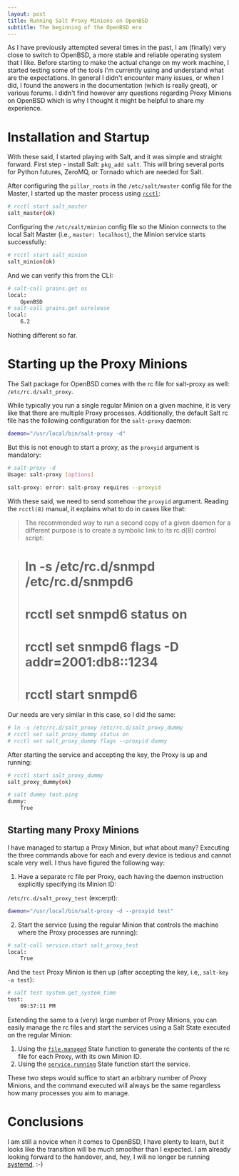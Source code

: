 ```yaml
---
layout: post
title: Running Salt Proxy Minions on OpenBSD
subtitle: The beginning of the OpenBSD era
---
```


As I have previously attempted several times in the past, I am (finally) very
close to switch to OpenBSD, a more stable and reliable operating system that I
like. Before starting to make the actual change on my work machine, I started
testing some of the tools I'm currently using and understand what are the
expectations.
In general I didn't encounter many issues, or when I did, I found the answers
in the documentation (which is really great), or various forums. I didn't find
however any questions regarding Proxy Minions on OpenBSD which is why I thought
it might be helpful to share my experience.

Installation and Startup
========================

With these said, I started playing with Salt, and it was simple and straight
forward. First step - install Salt: ``pkg_add salt``. This will bring several
ports for Python futures, ZeroMQ, or Tornado which are needed for Salt.

After configuring the ``pillar_roots`` in the ``/etc/salt/master`` config file
for the Master, I started up the master process using
[``rcctl``](https://man.openbsd.org/rcctl):

```bash
# rcctl start salt_master
salt_master(ok)
```

Configuring the ``/etc/salt/minion`` config file so the Minion connects to the
local Salt Master (i.e., ``master: localhost``), the Minion service starts
successfully:

```bash
# rcctl start salt_minion
salt_minion(ok)
```

And we can verify this from the CLI:

```bash
# salt-call grains.get os
local:
    OpenBSD
# salt-call grains.get osrelease
local:
    6.2
```

Nothing different so far.


Starting up the Proxy Minions
=============================

The Salt package for OpenBSD comes with the rc file for salt-proxy as well:
``/etc/rc.d/salt_proxy``.

While typically you run a single regular Minion on a given machine, it is very
like that there are multiple Proxy processes. Additionally, the default Salt rc
file has the following configuration for the ``salt-proxy`` daemon:

```bash
daemon="/usr/local/bin/salt-proxy -d"
```

But this is not enough to start a proxy, as the ``proxyid`` argument is
mandatory:

```bash
# salt-proxy -d
Usage: salt-proxy [options]

salt-proxy: error: salt-proxy requires --proxyid
```

With these said, we need to send somehow the ``proxyid`` argument. Reading the
``rcctl(8)`` manual, it explains what to do in cases like that:

> The recommended way to run a second copy of a given daemon for a different
> purpose is to create a symbolic link to its rc.d(8) control script:

> # ln -s /etc/rc.d/snmpd /etc/rc.d/snmpd6 
> # rcctl set snmpd6 status on 
> # rcctl set snmpd6 flags -D addr=2001:db8::1234 
> # rcctl start snmpd6

Our needs are very similar in this case, so I did the same:

```bash
# ln -s /etc/rc.d/salt_proxy /etc/rc.d/salt_proxy_dummy
# rcctl set salt_proxy_dummy status on
# rcctl set salt_proxy_dummy flags --proxyid dummy
```

After starting the service and accepting the key, the Proxy is up and running:

```bash
# rcctl start salt_proxy_dummy
salt_proxy_dummy(ok)
```

```bash
# salt dummy test.ping
dummy:
    True
```

Starting many Proxy Minions
---------------------------

I have managed to startup a Proxy Minion, but what about many? Executing the
three commands above for each and every device is tedious and cannot scale very
well. I thus have figured the following way:

1. Have a separate rc file per Proxy, each having the daemon instruction
   explicitly specifying its Minion ID:

``/etc/rc.d/salt_proxy_test`` (excerpt):

```bash
daemon="/usr/local/bin/salt-proxy -d --proxyid test"
```

2. Start the service (using the regular Minion that controls the machine where
   the Proxy processes are running):

```bash
# salt-call service.start salt_proxy_test
local:
    True
```

And the ``test`` Proxy Minion is then up (after accepting the key, i.e,,
``salt-key -a test``):

```bash
# salt test system.get_system_time
test:
    09:37:11 PM
```

Extending the same to a (very) large number of Proxy Minions, you can easily
manage the rc files and start the services using a Salt State executed on the
regular Minion:

1. Using the [``file.managed``](https://docs.saltstack.com/en/latest/ref/states/all/salt.states.file.html#salt.states.file.managed)
   State function to generate the contents of the rc file for each Proxy, with its
   own Minion ID.
2. Using the [``service.running``](https://docs.saltstack.com/en/latest/ref/states/all/salt.states.service.html#salt.states.service.running)
   State function start the service.

These two steps would suffice to start an arbitrary number of Proxy Minions, and
the command executed will always be the same regardless how many processes you
aim to manage.

Conclusions
===========

I am still a novice when it comes to OpenBSD, I have plenty to learn, but it
looks like the transition will be much smoother than I expected. I am already
looking forward to the handover, and, hey, I will no longer be running
[systemd](https://twitter.com/systemdsucks). :-)
